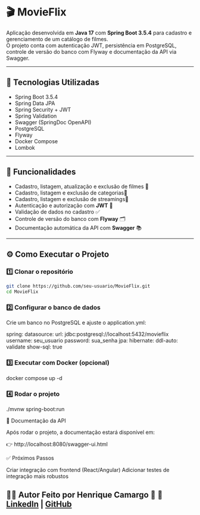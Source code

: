 # 🎬 MovieFlix

Aplicação desenvolvida em **Java 17** com **Spring Boot 3.5.4** para cadastro e gerenciamento de um catálogo de filmes.  
O projeto conta com autenticação JWT, persistência em PostgreSQL, controle de versão do banco com Flyway e documentação da API via Swagger.

---

## 🚀 Tecnologias Utilizadas

- Spring Boot 3.5.4  
- Spring Data JPA  
- Spring Security + JWT  
- Spring Validation  
- Swagger (SpringDoc OpenAPI)  
- PostgreSQL  
- Flyway  
- Docker Compose  
- Lombok  

---

## 📖 Funcionalidades

- Cadastro, listagem, atualização e exclusão de filmes 🎥
- Cadastro, listagem e exclusão de categorias📌
- Cadastro, listagem e exclusão de streamings🍿
- Autenticação e autorização com **JWT** 🔐  
- Validação de dados no cadastro ✅  
- Controle de versão do banco com **Flyway** 🗂️  
- Documentação automática da API com **Swagger** 📚  

---

## ⚙️ Como Executar o Projeto

### 1️⃣ Clonar o repositório
```bash
git clone https://github.com/seu-usuario/MovieFlix.git
cd MovieFlix
```
### 2️⃣ Configurar o banco de dados
Crie um banco no PostgreSQL e ajuste o application.yml:

spring:
  datasource:
    url: jdbc:postgresql://localhost:5432/movieflix
    username: seu_usuario
    password: sua_senha
  jpa:
    hibernate:
      ddl-auto: validate
    show-sql: true

### 3️⃣ Executar com Docker (opcional)
docker compose up -d

### 4️⃣ Rodar o projeto
./mvnw spring-boot:run

📖 Documentação da API

Após rodar o projeto, a documentação estará disponível em:

👉 http://localhost:8080/swagger-ui.html

✅ Próximos Passos

Criar integração com frontend (React/Angular)
Adicionar testes de integração mais robustos

🧑‍💻 Autor
Feito por Henrique Camargo 👋
🔗 [LinkedIn](https://www.linkedin.com/in/henriquecamargo-dev/) | [GitHub](https://github.com/Henrique-Camargo)
---
